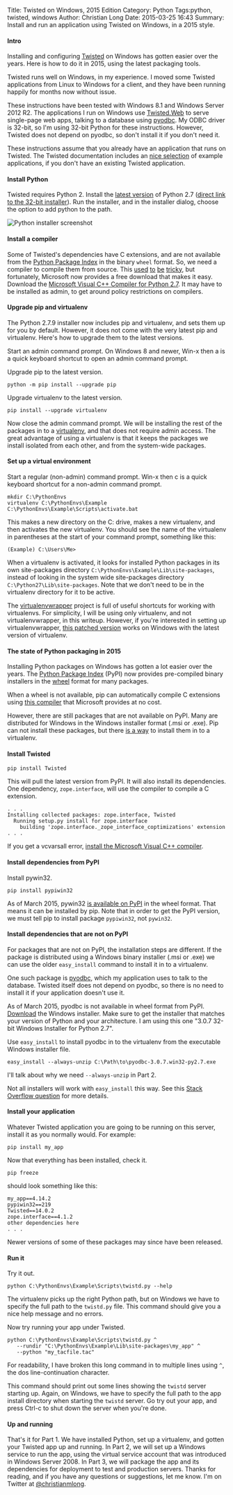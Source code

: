 Title: Twisted on Windows, 2015 Edition
Category: Python
Tags:python, twisted, windows
Author: Christian Long
Date: 2015-03-25 16:43
Summary: Install and run an application using Twisted on Windows, in a 2015 style.

#### Intro

Installing and configuring [Twisted](https://twistedmatrix.com) on Windows has gotten easier over the years. Here is how to do it in 2015, using the latest packaging tools.

Twisted runs well on Windows, in my experience. I moved some Twisted applications from Linux to Windows for a client, and they have been running happily for months now without issue.

These instructions have been tested with Windows 8.1 and Windows Server 2012 R2. The applications I run on Windows use [Twisted.Web](http://twistedmatrix.com/trac/wiki/TwistedWeb) to serve single-page web apps, talking to a database using [pyodbc](https://code.google.com/p/pyodbc/). My ODBC driver is 32-bit, so I'm using 32-bit Python for these instructions. However, Twisted does not depend on pyodbc, so don't install it if you don't need it.

These instructions assume that you already have an application that runs on Twisted. The Twisted documentation includes an [nice selection](https://twistedmatrix.com/documents/current/core/examples/) of example applications, if you don't have an existing Twisted application.

#### Install Python

Twisted requires Python 2. Install the [latest version](https://www.python.org/downloads/release/python-279/) of Python 2.7 ([direct link to the 32-bit installer](https://www.python.org/ftp/python/2.7.9/python-2.7.9.msi)). Run the installer, and in the installer dialog, choose the option to add python to the path.

![Python installer screenshot]({filename}/images/python_install.png)

#### Install a compiler

Some of Twisted's dependencies have C extensions, and are not available from the [Python Package Index](https://pypi.python.org/pypi) in the binary `wheel` format. So, we need a compiler to compile them from source. This [used](http://stackoverflow.com/questions/26140192/microsoft-visual-c-compiler-for-python-2-7/28618559#28618559) [to](http://stackoverflow.com/questions/11405549/how-do-i-install-pycrypto-on-windows) [be](http://stackoverflow.com/questions/3047542/building-lxml-for-python-2-7-on-windows) [tricky](http://stackoverflow.com/questions/2817869/error-unable-to-find-vcvarsall-bat), but fortunately, Microsoft now provides a free download that makes it easy. Download the [Microsoft Visual C++ Compiler for Python 2.7](http://www.microsoft.com/en-us/download/details.aspx?id=44266). It may have to be installed as admin, to get around policy restrictions on compilers.


#### Upgrade pip and virtualenv

The Python 2.7.9 installer now includes pip and virtualenv, and sets them up for you by default. However, it does not come with the very latest pip and virtualenv. Here's how to upgrade them to the latest versions.

Start an admin command prompt. On Windows 8 and newer, Win-x then a is a quick keyboard shortcut to open an admin command prompt.

Upgrade pip to  the latest version.

    python -m pip install --upgrade pip

Upgrade virtualenv to the latest version.

    pip install --upgrade virtualenv

Now close the admin command prompt. We will be installing the rest of the packages in to a [virtualenv](http://docs.python-guide.org/en/latest/dev/virtualenvs/), and that does not require admin access. The great advantage of using a virtualenv is that it keeps the packages we install isolated from each other, and from the system-wide packages.


#### Set up a virtual environment

Start a regular (non-admin) command prompt. Win-x then c is a quick keyboard shortcut for a non-admin command prompt.

    mkdir C:\PythonEnvs
    virtualenv C:\PythonEnvs\Example
    C:\PythonEnvs\Example\Scripts\activate.bat

This makes a new directory on the C: drive, makes a new virtualenv, and then activates the new virtualenv. You should see the name of the virtualenv in parentheses at the start of your command prompt, something like this:

    (Example) C:\Users\Me>

When a virtualenv is activated, it looks for installed Python packages in its own site-packages directory `C:\PythonEnvs\Example\Lib\site-packages`, instead of looking in the system wide site-packages directory `C:\Python27\Lib\site-packages`. Note that we don't need to be in the virtualenv directory for it to be active.

The [virtualenvwrapper](https://virtualenvwrapper.readthedocs.org/en/latest/) project is full of useful shortcuts for working with virtualenvs. For simplicity, I will be using only virtualenv, and not virtualenvwrapper, in this writeup. However, if you're interested in setting up virtualenvwrapper, [this patched version](https://github.com/christianmlong/virtualenvwrapper-win) works on Windows with the latest version of virtualenv.


####  The state of Python packaging in 2015

Installing Python packages on Windows has gotten a lot easier over the years. The [Python Package Index](https://pypi.python.org/pypi) (PyPI) now provides pre-compiled binary installers in the [wheel](https://wheel.readthedocs.org/en/latest/) format for many packages.

When a wheel is not available, pip can automatically compile C extensions using [this compiler](http://www.microsoft.com/en-us/download/details.aspx?id=44266) that Microsoft provides at no cost.

However, there are still packages that are not available on PyPI. Many are distributed for Windows in the Windows installer format (.msi or .exe). Pip can not install these packages, but there [is a way](#install-dependencies-that-are-not-on-pypi) to install them in to a virtualenv.

####  Install Twisted

    pip install Twisted

This will pull the latest version from PyPI. It will also install its dependencies. One dependency, `zope.interface`, will use the compiler to compile a C extension.

    . . .
    Installing collected packages: zope.interface, Twisted
      Running setup.py install for zope.interface
        building 'zope.interface._zope_interface_coptimizations' extension
    . . .

If you get a vcvarsall error, [install the Microsoft Visual C++ compiler](#install-a-compiler).

####  Install dependencies from PyPI

Install pywin32.

    pip install pypiwin32

As of March 2015, pywin32 [is available on PyPI](https://pypi.python.org/pypi/pypiwin32) in the wheel format. That means it can be installed by pip. Note that in order to get the PyPI version, we must tell pip to install package `pypiwin32`, not `pywin32`.


####  Install dependencies that are not on PyPI

For packages that are not on PyPI, the installation steps are different. If the package is distributed using a Windows binary installer (.msi or .exe) we can use the older `easy_install` command to install it in to a virtualenv.

One such package is [pyodbc](https://code.google.com/p/pyodbc/), which my application uses to talk to the database. Twisted itself does not depend on pyodbc, so there is no need to install it if your application doesn't use it.

As of March 2015, pyodbc is not available in wheel format from PyPI.
[Download](https://code.google.com/p/pyodbc/downloads/detail?name=pyodbc-3.0.7.win32-py2.7.exe&can=2&q=) the Windows installer. Make sure to get the installer that matches your version of Python and your architecture. I am using this one "3.0.7 32-bit Windows Installer for Python 2.7".

Use `easy_install` to install pyodbc in to the virtualenv from the executable Windows installer file.

    easy_install --always-unzip C:\Path\to\pyodbc-3.0.7.win32-py2.7.exe

I'll talk about why we need `--always-unzip` in Part 2.

Not all installers will work with `easy_install` this way. See this [Stack Overflow question](http://stackoverflow.com/questions/25984095/install-pysvn-in-a-virtualenv/25984096#25984096) for more details.


####  Install your application

Whatever Twisted application you are going to be running on this server, install it as you normally would. For example: 

    pip install my_app

Now that everything has been installed, check it.

    pip freeze

should look something like this:

    my_app==4.14.2
    pypiwin32==219
    Twisted==14.0.2
    zope.interface==4.1.2
    other dependencies here
    . . .

Newer versions of some of these packages may since have been released.


####  Run it

Try it out.

    python C:\PythonEnvs\Example\Scripts\twistd.py --help

The virtualenv picks up the right Python path, but on Windows we have to specify the full path to the `twistd.py` file. This command should give you a nice help message and no errors.

Now try running your app under Twisted.

    python C:\PythonEnvs\Example\Scripts\twistd.py ^
       --rundir "C:\PythonEnvs\Example\Lib\site-packages\my_app" ^
       --python "my_tacfile.tac"

For readability, I have broken this long command in to multiple lines using `^`, the dos line-continuation character.

This command should print out some lines showing the `twistd` server starting up. Again, on Windows, we have to specify the full path to the app install directory when starting the `twistd` server. Go try out your app, and press Ctrl-c to shut down the server when you're done.


####  Up and running

That's it for Part 1. We have installed Python, set up a virtualenv, and gotten your Twisted app up and running. In Part 2, we will set up a Windows service to run the app, using the virtual service account that was introduced in Windows Server 2008. In Part 3, we will package the app and its dependencies for deployment to test and production servers. Thanks for reading, and if you have any questions or suggestions, let me know. I'm on Twitter at [@christianmlong](https://twitter.com/christianmlong).

